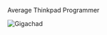 Average Thinkpad Programmer

![Gigachad](https://www.reddit.com/r/thinkpad/comments/lg7htm/average_thinkpad_user/#lightbox)
